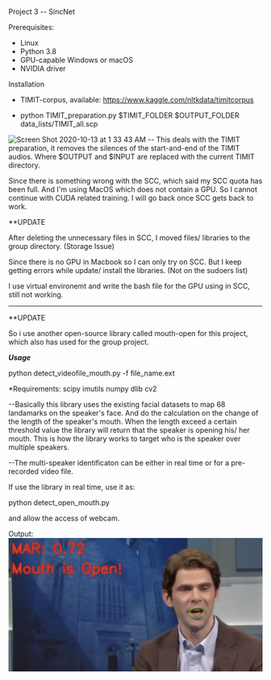 Project 3 -- SincNet 

Prerequisites: 
* Linux 
* Python 3.8
* GPU-capable Windows or macOS 
* NVIDIA driver

Installation
* TIMIT-corpus, available: https://www.kaggle.com/nltkdata/timitcorpus

* python TIMIT_preparation.py $TIMIT_FOLDER $OUTPUT_FOLDER data_lists/TIMIT_all.scp
<img width="464" alt="Screen Shot 2020-10-13 at 1 33 43 AM" src="https://user-images.githubusercontent.com/46795678/95819593-602c4680-0cf4-11eb-9203-2da2023cf372.png">
-- This deals with the TIMIT preparation, it removes the silences of the start-and-end of the TIMIT audios. Where $OUTPUT and $INPUT are replaced with the current TIMIT directory. 


Since there is something wrong with the SCC, which said my SCC quota has been full. And I'm using MacOS which does not contain a GPU. So I cannot continue with CUDA related training. I will go back once SCC gets back to work. 

**UPDATE 

After deleting the unnecessary files in SCC, I moved files/ libraries to the group directory. (Storage Issue) 

Since there is no GPU in Macbook so I can only try on SCC. But I keep getting errors while update/ install the libraries.  (Not on the sudoers list)

I use virtual environemt and write the bash file for the GPU using in SCC, still not working. 

-----------------------------
**UPDATE

So i use another open-source library called mouth-open for this project, which also has used for the group project. 

***Usage***

python detect_videofile_mouth.py -f file_name.ext

*Requirements: 
scipy
imutils
numpy
dlib
cv2

--Basically this library uses the existing facial datasets to map 68 landamarks on the speaker's face. And do the calculation on the change of the length of the speaker's mouth. When the length exceed a certain threshold value the library will return that the speaker is opening his/ her mouth. This is how the library works to target who is the speaker over multiple speakers. 

--The multi-speaker identificaton can be either in real time or for a pre-recorded video file. 

If use the library in real time, use it as: 

python detect_open_mouth.py

and allow the access of webcam. 

Output: 
![](mouth.png)
